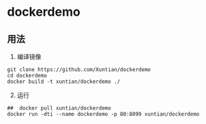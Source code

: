 # dockerdemo

## 用法
1. 编译镜像
```
git clone https://github.com/Xuntian/dockerdemo
cd dockerdemo 
docker build -t xuntian/dockerdemo ./

```

2. 运行
```
##  docker pull xuntian/dockerdemo
docker run -dti --name dockerdemo -p 80:8099 xuntian/dockerdemo
```